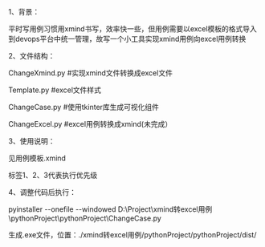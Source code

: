 1、背景：

平时写用例习惯用xmind书写，效率快一些，但用例需要以excel模板的格式导入到devops平台中统一管理，故写一个小工具实现xmind用例向excel用例转换

2、文件结构：

ChangeXmind.py #实现xmind文件转换成excel文件

Template.py #excel文件样式

ChangeCase.py #使用tkinter库生成可视化组件

ChangeExcel.py #excel用例转换成xmind(未完成）

3、使用说明：

见用例模板.xmind

标签1、2、3代表执行优先级

4、调整代码后执行：

pyinstaller --onefile --windowed D:\Project\xmind转excel用例\pythonProject\pythonProject\ChangeCase.py

生成.exe文件，位置：./xmind转excel用例/pythonProject/pythonProject/dist/
